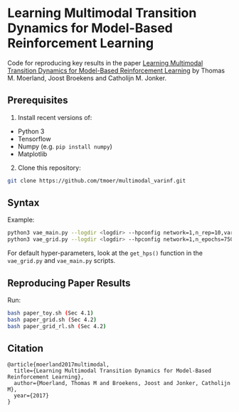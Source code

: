 # Learning Multimodal Transition Dynamics for Model-Based Reinforcement Learning

Code for reproducing key results in the paper [Learning Multimodal Transition Dynamics for Model-Based Reinforcement Learning](http://thomasmoerland.nl/wp-content/uploads/2016/12/ecml_paper434.pdf) by Thomas M. Moerland, Joost Broekens and Catholijn M. Jonker. 

## Prerequisites
1. Install recent versions of:
- Python 3
- Tensorflow   
- Numpy (e.g. `pip install numpy`)
- Matplotlib

2. Clone this repository:
```sh
git clone https://github.com/tmoer/multimodal_varinf.git
```
## Syntax
Example:
```sh
python3 vae_main.py --logdir <logdir> --hpconfig network=1,n_rep=10,var_type='discrete',K=3,N=3,verbose=False
python3 vae_grid.py --logdir <logdir> --hpconfig network=1,n_epochs=75000,n_rep=5,var_type='continuous',z_size=8,n_flow=0,artificial_data=False,use_target_net=True,test_on_policy=True,verbose=False
```
For default hyper-parameters, look at the `get_hps()` function in the `vae_grid.py` and `vae_main.py` scripts. 

## Reproducing Paper Results
Run:
```sh
bash paper_toy.sh (Sec 4.1)
bash paper_grid.sh (Sec 4.2)
bash paper_grid_rl.sh (Sec 4.2)
``` 

## Citation
```
@article{moerland2017multimodal,
  title={Learning Multimodal Transition Dynamics for Model-Based Reinforcement Learning},
  author={Moerland, Thomas M and Broekens, Joost and Jonker, Catholijn M},
  year={2017}
}
```

